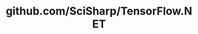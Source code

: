 ---
layout: post
title: github.com/SciSharp/TensorFlow.NET
categories: link
tags: [انگلیسی, گیت‌هاب, برنامه‌نویسی]
---